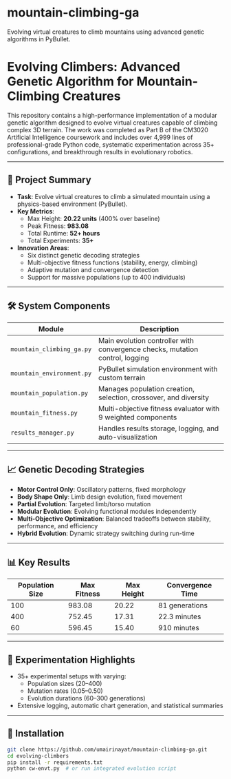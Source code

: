 # mountain-climbing-ga
Evolving virtual creatures to climb mountains using advanced genetic algorithms in PyBullet.



# Evolving Climbers: Advanced Genetic Algorithm for Mountain-Climbing Creatures

This repository contains a high-performance implementation of a modular genetic algorithm designed to evolve virtual creatures capable of climbing complex 3D terrain. The work was completed as Part B of the CM3020 Artificial Intelligence coursework and includes over 4,999 lines of professional-grade Python code, systematic experimentation across 35+ configurations, and breakthrough results in evolutionary robotics.

---

## 🧠 Project Summary

- **Task**: Evolve virtual creatures to climb a simulated mountain using a physics-based environment (PyBullet).
- **Key Metrics**:
  - Max Height: **20.22 units** (400% over baseline)
  - Peak Fitness: **983.08**
  - Total Runtime: **52+ hours**
  - Total Experiments: **35+**
- **Innovation Areas**:
  - Six distinct genetic decoding strategies
  - Multi-objective fitness functions (stability, energy, climbing)
  - Adaptive mutation and convergence detection
  - Support for massive populations (up to 400 individuals)

---

## 🛠️ System Components

| Module                    | Description                                                                 |
|--------------------------|-----------------------------------------------------------------------------|
| `mountain_climbing_ga.py` | Main evolution controller with convergence checks, mutation control, logging |
| `mountain_environment.py` | PyBullet simulation environment with custom terrain                        |
| `mountain_population.py`  | Manages population creation, selection, crossover, and diversity           |
| `mountain_fitness.py`     | Multi-objective fitness evaluator with 9 weighted components               |
| `results_manager.py`      | Handles results storage, logging, and auto-visualization                   |

---

## 📈 Genetic Decoding Strategies

- **Motor Control Only**: Oscillatory patterns, fixed morphology
- **Body Shape Only**: Limb design evolution, fixed movement
- **Partial Evolution**: Targeted limb/torso mutation
- **Modular Evolution**: Evolving functional modules independently
- **Multi-Objective Optimization**: Balanced tradeoffs between stability, performance, and efficiency
- **Hybrid Evolution**: Dynamic strategy switching during run-time

---

## 📊 Key Results

| Population Size | Max Fitness | Max Height | Convergence Time |
|-----------------|-------------|------------|------------------|
| 100             | 983.08      | 20.22      | 81 generations   |
| 400             | 752.45      | 17.31      | 22.3 minutes     |
| 60              | 596.45      | 15.40      | 910 minutes      |

---

## 🔬 Experimentation Highlights

- 35+ experimental setups with varying:
  - Population sizes (20–400)
  - Mutation rates (0.05–0.50)
  - Evolution durations (60–300 generations)
- Extensive logging, automatic chart generation, and statistical summaries

---



## 🚀 Installation

```bash
git clone https://github.com/umairinayat/mountain-climbing-ga.git
cd evolving-climbers
pip install -r requirements.txt
python cw-envt.py  # or run integrated evolution script
